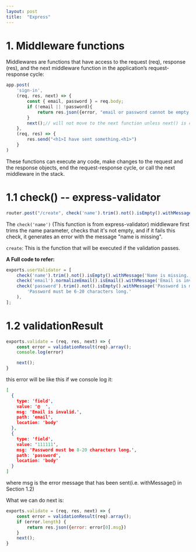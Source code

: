```yaml
---
layout: post
title:  "Express"
---
```


# 1. Middleware functions
Middlewares are functions that have access to the request (req), response (res), and the next middleware function in the application’s request-response cycle:
```javascript
app.post(
    'sign-in',
    (req, res, next) => {
        const { email, password } = req.body;
        if (!email || !password){
            return res.json({error, "email or password cannot be empty!"});
        }
        next();// will not move to the next function unless next() is called.
    },
    (req, res) => {
        res.send("<h1>I have sent something.<h1>")
    }
)
```
These functions can execute any code, make changes to the request and the response objects, end the request-response cycle, or call the next middleware in the stack.

# 1.1 check() -- express-validator
```JavaScript
router.post("/create", check('name').trim().not().isEmpty().withMessage('name is missing'), create);// check it's not empty, if not, send message
```

The `check('name')` (This function is from express-validator) middleware first trims the name parameter, checks that it's not empty, and if it fails this check, it generates an error with the message "name is missing".

`create`: This is the function that will be executed if the validation passes.

**A Full code to refer:**
```javascript
exports.userValidator = [
    check('name').trim().not().isEmpty().withMessage('Name is missing.'),
    check('email').normalizeEmail().isEmail().withMessage('Email is invalid.'),
    check('password').trim().not().isEmpty().withMessage('Password is missing.').isLength({ min:6, max:20}).withMessage(
        'Password must be 6-20 characters long.'
    ),
];
```

# 1.2 validationResult
```javascript
exports.validate = (req, res, next) => {
    const error = validationResult(req).array();
    console.log(error)

    next();
}
```
this error will be like this if we console log it:
```json
[
  {
    type: 'field',
    value: '@  ',
    msg: 'Email is invalid.',
    path: 'email',
    location: 'body'
  },
  {
    type: 'field',
    value: '111111',
    msg: 'Password must be 8-20 characters long.',
    path: 'password',
    location: 'body'
  }
]
```
where msg is the error message that has been sent(i.e. withMessage() in Section 1.2)

What we can do next is:
```javascript
exports.validate = (req, res, next) => {
    const error = validationResult(req).array();
    if (error.length) {
        return res.json({error: error[0].msg})
    }
    next();
}
```